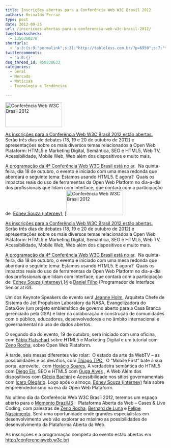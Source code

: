 ```yaml
---
title: Inscrições abertas para a Conferência Web W3C Brasil 2012
authors: Reinaldo Ferraz
type: post
date: 2012-09-25
url: /inscricoes-abertas-para-a-conferencia-web-w3c-brasil-2012/
tweetbackscheck:
  - 1356380278
shorturls:
  - 'a:3:{s:9:"permalink";s:31:"http://tableless.com.br/?p=6950";s:7:"tinyurl";s:26:"http://tinyurl.com/94rsrzk";s:4:"isgd";s:19:"http://is.gd/4rEJB4";}'
twittercomments:
  - 'a:0:{}'
dsq_thread_id: 858838633
categories:
  - Geral
  - Mercado
  - Notícias
  - Tecnologia e Tendências

---
```

[<img alt="Conferência Web W3C Brasil 2012" src="https://conferenciaweb.w3c.br/uploads/2012/08/logo.png" width="178" height="78" />][1]

[As inscrições para a Conferência Web W3C Brasil 2012 estão abertas.][1] Serão três dias de debates (18, 19 e 20 de outubro de 2012) e apresentações sobre os mais diversos temas relacionados a Open Web Plataform: HTML5 e Marketing Digital, Semântica, SEO e HTML5, Web TV, Acessibilidade, Mobile Web, Web além dos dispositivos e muito mais.

[A programação da 4ª Conferência Web W3C Brasil está no ar][2].  Na quinta-feira, dia 18 de outubro, o evento é iniciado com uma mesa redonda que abordará o seguinte tema: Estamos usando HTML5. E agora?  Quais os impactos reais do uso de ferramentas da Open Web Platform no dia-a-dia dos profissionais que lidam com Interface, que contará com a participação de  [Edney Souza (interney)][3], [[<img alt="Conferência Web W3C Brasil 2012" src="https://conferenciaweb.w3c.br/uploads/2012/08/logo.png" width="178" height="78" />][1]

[As inscrições para a Conferência Web W3C Brasil 2012 estão abertas.][1] Serão três dias de debates (18, 19 e 20 de outubro de 2012) e apresentações sobre os mais diversos temas relacionados a Open Web Plataform: HTML5 e Marketing Digital, Semântica, SEO e HTML5, Web TV, Acessibilidade, Mobile Web, Web além dos dispositivos e muito mais.

[A programação da 4ª Conferência Web W3C Brasil está no ar][2].  Na quinta-feira, dia 18 de outubro, o evento é iniciado com uma mesa redonda que abordará o seguinte tema: Estamos usando HTML5. E agora?  Quais os impactos reais do uso de ferramentas da Open Web Platform no dia-a-dia dos profissionais que lidam com Interface, que contará com a participação de  [Edney Souza (interney)][3],][4] e <a title="Daniel Filho" href="http://www.linkedin.com/in/danielfilho" target="_blank">Daniel Filho</a> (Programador de Interface Senior at iG).

Um dos Keynote Speakers do evento será [Jeanne Holm][5], Arquiteta Chefe de Sistema do Jet Propulsion Laboratory da NASA, Evangelizadora do Data.Gov (um projeto emblemático de governo aberto para a Casa Branca gerenciado pela GSA) e líder na colaboração e construção de comunidades com o público, educadores, desenvolvedores e no âmbito internacional e governamental no uso de dados abertos.

O segundo dia do evento, 19 de outubro, será iniciado com uma oficina, com [Fábio Flatschart][6] sobre HTML5 e Marketing Digital e um tutorial com [Zeno Rocha][7], sobre Open Web Plataform.

À tarde, seis mesas diferentes vão rolar:  O estado da arte da WebTV – as possibilidades e os desafios, com [Thiago TPC][8],  O “Mobile First” bate à sua porta, aproveite,  com [Horácio Soares][9], A verdadeira semântica do HTML5 com [Diego Eis][10], SEO e HTML5 com [Guga Alves][11] , A Web Além dos dispositivos com [Clécio Bachini][12] e Acessibilidade nos sítios governamentais com [Ícaro Olegário][13]. Logo após o almoço, [Edney Souza (interney)][3] fala sobre empreendedorismo na era da Open Web Plataform.

No ultimo dia da Conferência Web W3C Brasil 2012, teremos um espaço aberto para o [Momento BrazilJS][14] :  Plataforma Aberta da Web – Cases & Live Coding, com palestras de [Zeno Rocha][7], [Bernard de Luna][15] e [Felipe Nascimento][16]. Será uma oportunidade onde grandes especialistas em desenvolvimento web vão explorar ao máximo as possibilidades de desenvolvimento da Plataforma Aberta da Web.

As inscrições e a programação completa do evento estão abertas em <http://conferenciaweb.w3c.br/>

 [1]: http://conferenciaweb.w3c.br/inscricoes/
 [2]: http://conferenciaweb.w3c.br/programacao/
 [3]: http://meadiciona.com/interney "Interney"
 [4]: http://conferenciaweb.w3c.br/programacao/ "koji"
 [5]: https://twitter.com/JeanneHolm
 [6]: https://twitter.com/fabioflat
 [7]: https://twitter.com/zenorocha
 [8]: https://twitter.com/thiagotpc
 [9]: https://twitter.com/horaciosoares
 [10]: https://twitter.com/diegoeis
 [11]: https://twitter.com/GugaAlves
 [12]: https://twitter.com/cbachini
 [13]: https://twitter.com/icarosantos
 [14]: http://conferenciaweb.w3c.br/programacao/#openweb
 [15]: https://twitter.com/bernarddeluna
 [16]: https://twitter.com/felipenmoura